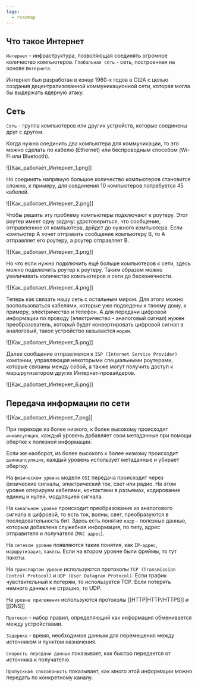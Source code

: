 ```yaml
---
tags:
  - roadmap
---
```

## Что такое Интернет

`Интернет` - инфраструктура, позволяющая соединять огромное количество компьютеров.
`Глобальная сеть` -  сеть, построенная на основе `Интернета`.

Интернет был разработан в конце 1960-х годов в США с целью создания децентрализованной коммуникационной сети, которая могла бы выдержать ядерную атаку. 
## Сеть

`Сеть` -  группа компьютеров или других устройств, которые соединены друг с другом.

Когда нужно соединить два компьютера для коммуникации, то это можно сделать по кабелю (Ethernet) или беспроводным способом (Wi-Fi или Bluetooth).

![[Как_работает_Интернет_1.png]]

Но соединять напрямую большое количество компьютеров становится сложно, к примеру, для соединения 10 компьютеров потребуется 45 кабелей.

![[Как_работает_Интернет_2.png]]

Чтобы решить эту проблему компьютеры подключают к роутеру. Этот роутер имеет одну задачу: удостовериться, что сообщение, отправленное от компьютера, дойдет до нужного компьютера. Если компьютер A хочет отправить сообщение компьютеру B, то A отправляет его роутеру, а роутер отправляет B.

![[Как_работает_Интернет_3.png]]

Но что если нужно подключить ещё больше компьютеров к сети, здесь можно подключить роутер к роутеру. Таким образом можно увеличивать количество компьютеров в сети до бесконечности.

![[Как_работает_Интернет_4.png]]

Теперь как связать нашу сеть с остальным миром. Для этого можно воспользоваться кабелями, которые уже подведены к твоему дому, к примеру, электричество и телефон. А для передачи цифровой информации по проводу (электричество - аналоговый сигнал) нужен преобразователь, который будет конвертировать цифровой сигнал в аналоговый, такое устройство называется `модем`.

![[Как_работает_Интернет_5.png]]

Далее сообщение отправляется к `ISP (Internet Service Provider)` компании, управляющая некоторыми специальными роутерами, которые связаны между собой, а также могут получить доступ к маршрутизатором других Интернет-провайдеров.

![[Как_работает_Интернет_6.png]]
## Передача информации по сети

![[Как_работает_Интернет_7.png]]

При переходе из более низкого, к более высокому происходит `инкапсуляция`, каждый уровень добавляет свои метаданные при помощи обертке к полезной информации.

Если же наоборот, из более высокого к более низкому происходит `деинкапсуляция`, каждый уровень использует метаданные и убирает обертку.

На `физическом уровне` модели `OSI` передача происходит через физические сигналы, электрический ток, свет или радио. На этом уровне оперируем кабелями, контактами в разъемах, кодирование единиц и нулей, модуляцией сигнала.

На `канальном уровне` происходит преобразование из аналогового сигнала в цифровой, то есть ток, волны, свет, преобразуются в последовательность бит. Здесь есть понятие `кадр` - полезные данные, которым добавлена служебная информация, по типу, адрес отправителя и получателя (`MAC адрес`).

На `сетевом уровне` появляются такие понятия, как `IP-адрес`, `маршрутизация`, `пакеты`. Если на втором уровне были фреймы, то тут пакеты.

На `транспортом уровне` используются протоколы `TCP (Transmission Control Protocol)` и `UDP (User Datagram Protocol)`. Если трафик чувствительный к потерям, то используется TCP. Если потерять немного данных не страшно, то UDP.

На `уровне приложения` используются протоколы [[HTTP|HTTP/HTTPS]] и [[DNS]]

 `Протокол` - набор правил, определяющий как информация обменивается между устройствами.

`Задержка` - время, необходимое данным для перемещения между источником и пунктом назначения.

`Скорость передачи данных` показывает, как быстро передается от источника к получателю.

`Пропускная способоность` показывает, как много этой информации можно передать по конкретному каналу.

